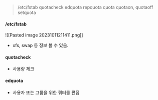 
> /etc/fstab
> quotacheck
> edquota
> repquota
> quota
> quotaon, quotaoff
> setquota

#### /etc/fstab

![[Pasted image 20231011211411.png]]

- xfs, swap 등 정보 볼 수 있음.


#### quotacheck
- 사용량 체크


#### edquota
- 사용자 또는 그룹을 위한 쿼터를 편집


